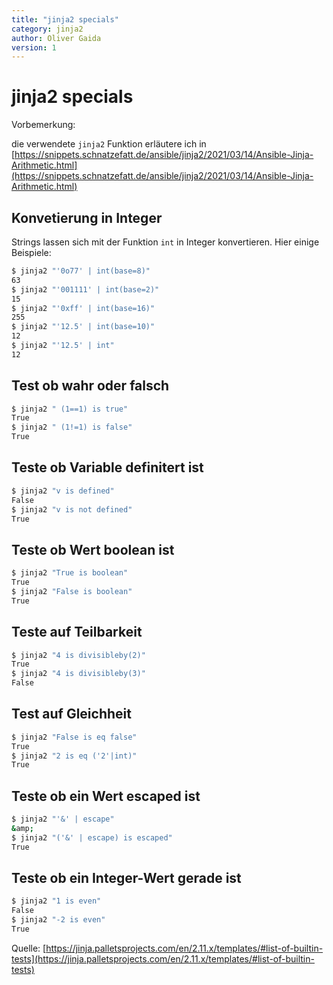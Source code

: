 ```yaml
---
title: "jinja2 specials"
category: jinja2
author: Oliver Gaida
version: 1
---
```


# jinja2 specials

Vorbemerkung:

die verwendete `jinja2` Funktion erläutere ich in [https://snippets.schnatzefatt.de/ansible/jinja2/2021/03/14/Ansible-Jinja-Arithmetic.html](https://snippets.schnatzefatt.de/ansible/jinja2/2021/03/14/Ansible-Jinja-Arithmetic.html)

## Konvetierung in Integer

Strings lassen sich mit der Funktion `int` in Integer konvertieren. Hier einige Beispiele:

```bash
$ jinja2 "'0o77' | int(base=8)"
63
$ jinja2 "'001111' | int(base=2)"
15
$ jinja2 "'0xff' | int(base=16)"
255
$ jinja2 "'12.5' | int(base=10)"
12
$ jinja2 "'12.5' | int"
12
```

## Test ob wahr oder falsch

```bash
$ jinja2 " (1==1) is true"
True
$ jinja2 " (1!=1) is false"
True
```

## Teste ob Variable definitert ist

```bash
$ jinja2 "v is defined"
False
$ jinja2 "v is not defined"
True
```

## Teste ob Wert boolean ist

```bash
$ jinja2 "True is boolean"
True
$ jinja2 "False is boolean"
True
```

## Teste auf Teilbarkeit

```bash
$ jinja2 "4 is divisibleby(2)"
True
$ jinja2 "4 is divisibleby(3)"
False
```

## Test auf Gleichheit

```bash
$ jinja2 "False is eq false"
True
$ jinja2 "2 is eq ('2'|int)"
True
```

## Teste ob ein Wert escaped ist

```bash
$ jinja2 "'&' | escape"
&amp;
$ jinja2 "('&' | escape) is escaped"
True
```

## Teste ob ein Integer-Wert gerade ist

```bash
$ jinja2 "1 is even"
False
$ jinja2 "-2 is even"
True
```

Quelle: [https://jinja.palletsprojects.com/en/2.11.x/templates/#list-of-builtin-tests](https://jinja.palletsprojects.com/en/2.11.x/templates/#list-of-builtin-tests)